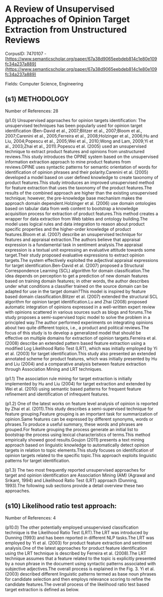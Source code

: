 # A Review of Unsupervised Approaches of Opinion Target Extraction from Unstructured Reviews

CorpusID: 7470107 - [https://www.semanticscholar.org/paper/67a38d9065eebdeb814c1e80e109fc34a237a889](https://www.semanticscholar.org/paper/67a38d9065eebdeb814c1e80e109fc34a237a889)

Fields: Computer Science, Engineering

## (s1) METHODOLOGY
Number of References: 28

(p1.0) Unsupervised approaches for opinion targets identification: The unsupervised techniques has been popularly used for opinion target identification (Ben-David et al., 2007;Blitzer et al., 2007;Bloom et al., 2007;Carenini et al., 2005;Ferreira et al., 2008;Holzinger et al., 2006;Hu and Liu, 2004;Popescu et al., 2005;Wei et al., 2010;Wong and Lam, 2009;Yi et al., 2003;Zhai et al., 2011).Popescu et al. (2005) used an unsupervised technique to extract product features and opinions from unstructured reviews.This study introduces the OPINE system based on the unsupervised information extraction approach to mine product features from reviews.OPINE uses syntactic patterns for semantic orientation of words for identification of opinion phrases and their polarity.Carenini et al. (2005) developed a model based on user defined knowledge to create taxonomy of product features.This study introduces an improved unsupervised method for feature extraction that uses the taxonomy of the product features.The results of the combined approach are higher than the existing unsupervised technique; however, the pre-knowledge base mechanism makes the approach domain dependent.Holzinger et al. (2006) use domain ontologies based on tabular data from web content to bootstrap a knowledge acquisition process for extraction of product features.This method creates a wrapper for data extraction from Web tables and ontology building.The model uses logical rules and data integration to reason about product specific properties and the higher-order knowledge of product features.Bloom et al. (2007) describe an unsupervised technique for features and appraisal extraction.The authors believe that appraisal expression is a fundamental task in sentiment analysis.The appraisal expression is a textual unit expressing an evaluative attitude towards some target.Their study proposed evaluative expressions to extract opinion targets.The system effectively exploited the adjectival appraisal expressions for target identification.Ben-David et al. (2007) proposed a Structural Correspondence Learning (SCL) algorithm for domain classification.The idea depends on perception to get a prediction of new domain features based on training domain features; in other words, the author describes under what conditions a classifier trained on the source domain can be adapted for use in the target domain?This model is inspired by feature based domain classification.Blitzer et al. (2007) extended the structural SCL algorithm for opinion target identification.Lu and Zhai (2008) proposed automatic integration of opinions expressed in a well-written expert review with opinions scattered in various sources such as blogs and forums.The study proposes a semi-supervised topic model to solve the problem in a principled way.The author performed experiments on integrating opinions about two quite different topics, i.e., a product and political reviews.The focus of this study is to develop a generalized model that should be effective on multiple domains for extraction of opinion targets.Ferreira et al. (2008) describe an extended pattern based feature extraction using a modified Log Likelihood Ratio Test (LRT), which was initially employed by Yi et al. (2003) for target identification.This study also presented an extended annotated scheme for product features, which was initially presented by Hu and Liu (2004) and a comparative analysis between feature extraction through Association Mining and LRT techniques.

(p1.1) The association rule mining for target extraction is initially implemented by Hu and Liu (2004) for target extraction and extended by Wei et al. (2010) using semantic based patterns for frequent feature refinement and identification of infrequent features.

(p1.2) One of the latest works on feature level analysis of opinion is reported by Zhai et al. (2011).This study describes a semi-supervised technique for feature grouping.Feature grouping is an important task for summarization of opinion.Same features can be expressed by different synonyms, words or phrases.To produce a useful summary, these words and phrases are grouped.For feature grouping the process generate an initial list to bootstrap the process using lexical characteristics of terms.This method empirically showed good results.Goujon (2011) presents a text mining approach based on linguistic knowledge to automatically detect opinion targets in relation to topic elements.This study focuses on identification of opinion targets related to the specific topic.This approach exploits linguistic patterns for target identification.

(p1.3) The two most frequently reported unsupervised approaches for target and opinion identification are Association Mining (AM) (Agrawal and Srikant, 1994) and Likelihood Ratio Test (LRT) approach (Dunning, 1993).The following sub sections provide a detail overview these two approaches.
## (s10) Likelihood ratio test approach:
Number of References: 4

(p10.0) The other potentially employed unsupervised classification technique is the Likelihood Ratio Test (LRT).The LRT was introduced by Dunning (1993) and has been reported in different NLP tasks.The LRT was employed by Yi et al. (2003) for product feature extraction and sentiment analysis.One of the latest approaches for product feature identification using the LRT technique is described by Ferreira et al. (2008).The LRT technique assumes that a feature related to the topic is explicitly presented by a noun phrase in the document using syntactic patterns associated with subjective adjectives.The overall process is explained in the Fig. 3. Yi et al. (2003) described different linguistic patterns termed as base noun phrases for candidate selection and then employs relevance scoring to refine the candidate features.The overall process of the likelihood ratio test based target extraction is defined as below.
